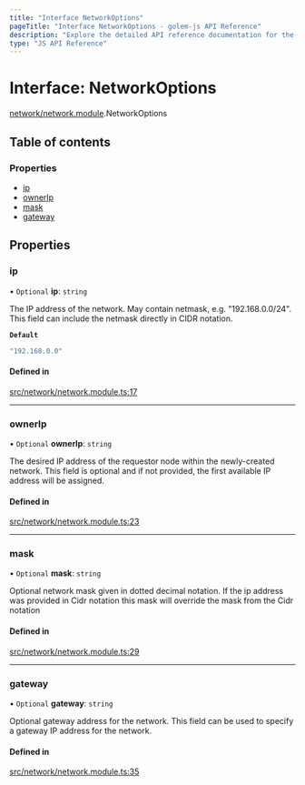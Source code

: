 ```yaml
---
title: "Interface NetworkOptions"
pageTitle: "Interface NetworkOptions - golem-js API Reference"
description: "Explore the detailed API reference documentation for the Interface NetworkOptions within the golem-js SDK for the Golem Network."
type: "JS API Reference"
---
```

# Interface: NetworkOptions

[network/network.module](../modules/network_network_module).NetworkOptions

## Table of contents

### Properties

- [ip](network_network_module.NetworkOptions#ip)
- [ownerIp](network_network_module.NetworkOptions#ownerip)
- [mask](network_network_module.NetworkOptions#mask)
- [gateway](network_network_module.NetworkOptions#gateway)

## Properties

### ip

• `Optional` **ip**: `string`

The IP address of the network. May contain netmask, e.g. "192.168.0.0/24".
This field can include the netmask directly in CIDR notation.

**`Default`**

```ts
"192.168.0.0"
```

#### Defined in

[src/network/network.module.ts:17](https://github.com/golemfactory/golem-js/blob/570126bc/src/network/network.module.ts#L17)

___

### ownerIp

• `Optional` **ownerIp**: `string`

The desired IP address of the requestor node within the newly-created network.
This field is optional and if not provided, the first available IP address will be assigned.

#### Defined in

[src/network/network.module.ts:23](https://github.com/golemfactory/golem-js/blob/570126bc/src/network/network.module.ts#L23)

___

### mask

• `Optional` **mask**: `string`

Optional network mask given in dotted decimal notation.
If the ip address was provided in Cidr notation this mask will override the mask from the Cidr notation

#### Defined in

[src/network/network.module.ts:29](https://github.com/golemfactory/golem-js/blob/570126bc/src/network/network.module.ts#L29)

___

### gateway

• `Optional` **gateway**: `string`

Optional gateway address for the network.
This field can be used to specify a gateway IP address for the network.

#### Defined in

[src/network/network.module.ts:35](https://github.com/golemfactory/golem-js/blob/570126bc/src/network/network.module.ts#L35)
